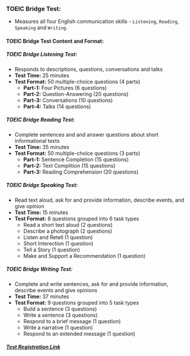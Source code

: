 ### **TOEIC Bridge Test:**
* Measures all four English communication skills - `Listening`, `Reading`, `Speaking` and `Writing`.
#### **TOEIC Bridge Test Content and Format:**
##### **TOEIC Bridge Listening Test:**
* Responds to descriptions, questions, conversations and talks
* **Test Time:** 25 minutes
* **Test Format:** 50 multiple-choice questions (4 parts)
    * **Part-1:** Four Pictures (6 questions)
    * **Part-2:** Question-Answering (20 questions)
    * **Part-3:** Conversations (10 questions)
    * **Part-4:** Talks (14 questions)
##### **TOEIC Bridge Reading Test:**
* Complete sentences and and answer questions about short informational texts
* **Test Time:** 35 minutes
* **Test Format:** 50 multiple-choice questions (3 parts)
    * **Part-1:** Sentence Completion (15 questions)
    * **Part-2:** Text Complition (15 questions)
    * **Part-3:** Reading Comprehension (20 questions)
##### **TOEIC Bridge Speaking Test:**
* Read text aloud, ask for and provide information, describe events, and give opinion
* **Test Time:** 15 minutes
* **Test Format:** 8 questions grouped into 6 task types
    * Read a short text aloud (2 questions)
    * Describe a photograph (2 questions)
    * Listen and Retell (1 question)
    * Short Interection (1 question)
    * Tell a Story (1 question)
    * Make and Support a Recommendation (1 question)
##### **TOEIC Bridge Writing Test:**
* Complete and write sentences, ask for and provide information, describe events and give opinions
* **Test Time:** 37 minutes
* **Test Format:** 9 questions grouped into 5 task types
    * Build a sentence (3 questions)
    * Write a sentence (3 questions)
    * Respond to a brief message (1 question)
    * Write a narrative (1 question)
    * Respond to an extended message (1 question)
##### **[Test Registration Link](https://www.ets.org/toeic.html)**